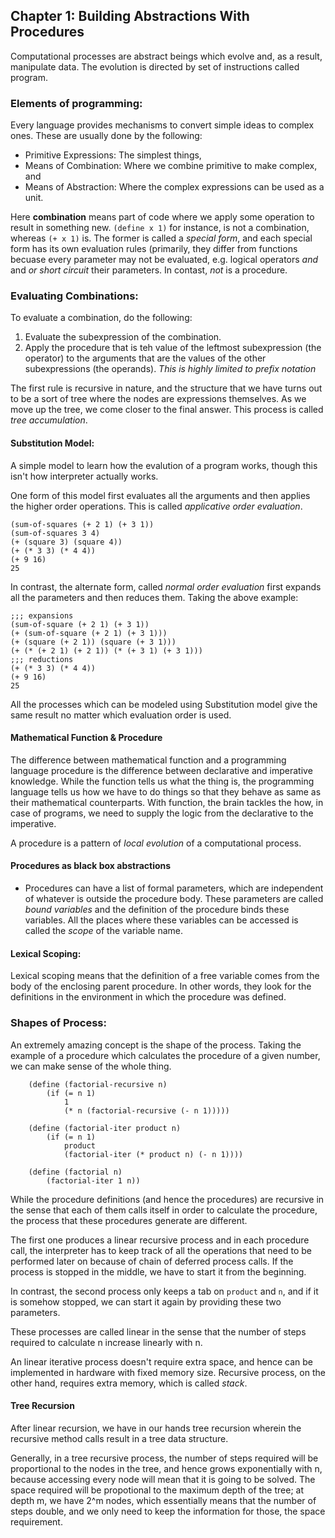 
## Chapter 1: Building Abstractions With Procedures ##


Computational processes are abstract beings which evolve and, as a result,
manipulate data. The evolution is directed by set of instructions called
program.


### Elements of programming: ###

Every language provides mechanisms to convert simple ideas to complex ones.
These are usually done by the following:

* Primitive Expressions: The simplest things,
* Means of Combination: Where we combine primitive to make complex, and
* Means of Abstraction: Where the complex expressions can be used as a unit.

Here __combination__ means part of code where we apply some operation to result
in something new. `(define x 1)` for instance, is not a combination, whereas
`(+ x 1)` is. The former is called a _special form_, and each special form
has its own evaluation rules (primarily, they differ from functions becuase
every parameter may not be evaluated, e.g. logical operators _and_ and _or_
_short circuit_ their parameters. In contast, _not_ is a procedure.



### Evaluating Combinations: ###
To evaluate a combination, do the following:
1. Evaluate the subexpression of the combination.
2. Apply the procedure that is teh value of the leftmost subexpression (the
operator) to the arguments that are the values of the other subexpressions (the
operands). _This is highly limited to prefix notation_

The first rule is recursive in nature, and the structure that we have turns out
to be a sort of tree where the nodes are expressions themselves. As we move up
the tree, we come closer to the final answer. This process is called
_tree accumulation_.



#### Substitution Model:  ####

A simple model to learn how the evalution of a program works, though this isn't
how interpreter actually works.

One form of this model first evaluates all the arguments and then applies the
higher order operations. This is called _applicative order evaluation_.

	(sum-of-squares (+ 2 1) (+ 3 1))
	(sum-of-squares 3 4)
	(+ (square 3) (square 4))
	(+ (* 3 3) (* 4 4))
	(+ 9 16)
	25

In contrast, the alternate form, called _normal order evaluation_ first expands
all the parameters and then reduces them. Taking the above example:

	;;; expansions
	(sum-of-square (+ 2 1) (+ 3 1))
	(+ (sum-of-square (+ 2 1) (+ 3 1)))
	(+ (square (+ 2 1)) (square (+ 3 1)))
	(+ (* (+ 2 1) (+ 2 1)) (* (+ 3 1) (+ 3 1)))
	;;; reductions
	(+ (* 3 3) (* 4 4))
	(+ 9 16)
	25

All the processes which can be modeled using Substitution model give the same
result no matter which evaluation order is used. 

#### Mathematical Function & Procedure ####
The difference between mathematical function and a programming language
procedure is the difference between declarative and imperative knowledge.
While the function tells us what the thing is, the programming language
tells us how we have to do things so that they behave as same as their
mathematical counterparts. With function, the brain tackles the how, in case
of programs, we need to supply the logic from the declarative to the imperative.

A procedure is a pattern of _local evolution_ of a computational process.

#### Procedures as black box abstractions ####
* Procedures can have a list of formal parameters, which are independent of
whatever is outside the procedure body. These parameters are called
_bound variables_ and the definition of the procedure binds these variables.
All the places where these variables can be accessed is called the _scope_ of
the variable name.

#### Lexical Scoping: ####
Lexical scoping means that the definition of a free variable comes from the
body of the enclosing parent procedure. In other words, they look for the
definitions in the environment in which the procedure was defined.

### Shapes of Process: ###
An extremely amazing concept is the shape of the process. Taking the example
of a procedure which calculates the procedure of a given number, we can make
sense of the whole thing.

	    (define (factorial-recursive n)
			(if (= n 1)
				1
				(* n (factorial-recursive (- n 1)))))

	    (define (factorial-iter product n)
			(if (= n 1)
				product
				(factorial-iter (* product n) (- n 1))))

	    (define (factorial n)
			(factorial-iter 1 n))


While the procedure definitions (and hence the procedures) are recursive in
the sense that each of them calls itself in order to calculate the procedure,
the process that these procedures generate are different.

The first one produces a linear recursive process and in each procedure call,
the interpreter has to keep track of all the operations that need to be
performed later on because of chain of deferred process calls. If the process
is stopped in the middle, we have to start it from the beginning.

In contrast, the second process only keeps a tab on `product` and `n`, and if
it is somehow stopped, we can start it again by providing these two parameters.

These processes are called linear in the sense that the number of steps
required to calculate n increase linearly with n.

An linear iterative process doesn't require extra space, and hence can be
implemented in hardware with fixed memory size. Recursive process, on the other
hand, requires extra memory, which is called _stack_.

#### Tree Recursion ####
After linear recursion, we have in our hands tree recursion wherein the
recursive method calls result in a tree data structure.

Generally, in a tree recursive process, the number of steps required will be
proportional to the nodes in the tree, and hence grows exponentially with n,
because accessing every node will mean that it is going to be solved. The space
required will be propotional to the maximum depth of the tree; at depth m, we
have 2^m nodes, which essentially means that the number of steps double, and we
only need to keep the information for those, the space requirement.


